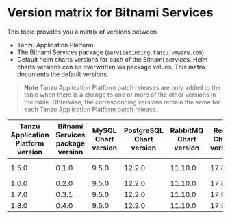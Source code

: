 # Version matrix for Bitnami Services

This topic provides you a matrix of versions between

- Tanzu Application Platform
- The Bitnami Services package (`servicebinding.tanzu.vmware.com`)
- Default helm charts versions for each of the Bitnami services. Helm charts versions can be overwritten via package values. This matrix documents the default versions.

> **Note** Tanzu Application Platform patch releases are only added to the table when there
> is a change to one or more of the other versions in the table. Otherwise, the corresponding
> versions remain the same for each Tanzu Application Platform patch release.

<table>
  <thead>
    <tr>
        <th>Tanzu Application Platform version</th>
        <th>Bitnami Services package version</th>
        <th>MySQL Chart version</th>
        <th>PostgreSQL Chart version</th>
        <th>RabbitMQ Chart version</th>
        <th>Redis Chart version</th>
        <th>MongoDB Chart version</th>
        <th>Kafka Chart version</th>
    </tr>
  </thead>
  <tbody>
    <tr>
        <td>1.5.0</td>
        <td>0.1.0</td>
        <td>9.5.0</td>
        <td>12.2.0</td>
        <td>11.10.0</td>
        <td>17.8.0</td>
        <td>not included</td>
        <td>not included</td>
    </tr>
    <tr>
        <td>1.6.0</td>
        <td>0.2.0</td>
        <td>9.5.0</td>
        <td>12.2.0</td>
        <td>11.10.0</td>
        <td>17.8.0</td>
        <td>13.13.1</td>
        <td>22.0.0</td>
    </tr>
    <tr>
        <td>1.7.0</td>
        <td>0.3.1</td>
        <td>9.5.0</td>
        <td>12.2.0</td>
        <td>11.10.0</td>
        <td>17.8.0</td>
        <td>13.13.1</td>
        <td>22.0.0</td>
    </tr>
    <tr>
        <td>1.8.0</td>
        <td>0.4.0</td>
        <td>9.5.0</td>
        <td>12.2.0</td>
        <td>11.10.0</td>
        <td>17.8.0</td>
        <td>13.13.1</td>
        <td>22.0.0</td>
    </tr>
  </tbody>
</table>
